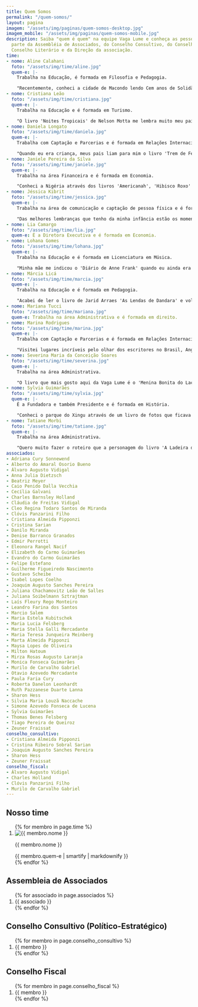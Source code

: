 ```yaml
---
title: Quem Somos
permalink: "/quem-somos/"
layout: pagina
imagem: "/assets/img/paginas/quem-somos-desktop.jpg"
imagem_mobile: "/assets/img/paginas/quem-somos-mobile.jpg"
description: Saiba "quem é quem" na equipe Vaga Lume e conheça as pessoas que fazem
  parte da Assembléia de Associados, do Conselho Consultivo, do Conselho Fiscal, do
  Conselho Literário e da Direção da associação.
time:
- nome: Aline Calahani
  foto: "/assets/img/time/aline.jpg"
  quem-e: |-
    Trabalha na Educação, é formada em Filosofia e Pedagogia.

    "Recentemente, conheci a cidade de Macondo lendo Cem anos de Solidão de Gabriel Garcia Márquez. De todos os lugares que já conheci em livros, Macondo foi o lugar que mais habitei."
- nome: Cristiana Leão
  foto: "/assets/img/time/cristiana.jpg"
  quem-e: |-
    Trabalha na Educação e é formada em Turismo.

    "O livro 'Noites Tropicais' de Nelson Motta me lembra muito meu pai, que era muito envolvido com música na época da bossa nova. Inclusive, ele é citado no livro."
- nome: Daniela Longato
  foto: "/assets/img/time/daniela.jpg"
  quem-e: |-
    Trabalha com Captação e Parcerias e é formada em Relações Internacionais.

    "Quando eu era criança, meus pais liam para mim o livro 'Trem de Ferro', uma poesia ilustrada de Manuel Bandeira. Lembro do cheiro do livro, das cores, dos desenhos, mas nunca mais achei a mesma edição."
- nome: Janiele Pereira da Silva
  foto: "/assets/img/time/janiele.jpg"
  quem-e: |-
    Trabalha na área Financeira e é formada em Economia.

    "Conheci a Nigéria através dos livros 'Americanah', 'Hibisco Roxo' e 'Meio Sol Amarelo', todos da Chimamanda Ngozi Adichie. O modo como a autora descreveu o clima me fez sentir como se estivesse no local, tendo as sensações dos personagens."
- nome: Jéssica Kibrit
  foto: "/assets/img/time/jessica.jpg"
  quem-e: |-
    Trabalha na área de comunicação e captação de pessoa física e é formada em jornalismo.

    "Das melhores lembranças que tenho da minha infância estão os momentos de leitura com minha mãe e minha irmã mais nova antes de dormirmos. Me emocionei quando, anos depois, já com meu filho nos braços, encontrei em um sebo minha história preferida:  'A Bruxa Onilda'.  Hoje é ele quem pede mais uma história antes de dormir."
- nome: Lia Camargo
  foto: "/assets/img/time/lia.jpg"
  quem-e: É a Diretora Executiva e é formada em Economia.
- nome: Lohana Gomes
  foto: "/assets/img/time/lohana.jpg"
  quem-e: |-
    Trabalha na Educação e é formada em Licenciatura em Música.

    "Minha mãe me indicou o 'Diário de Anne Frank' quando eu ainda era adolescente, e sempre que vejo esse livro, lembro dela! Foi super marcante na minha adolescência."
- nome: Márcia Licá
  foto: "/assets/img/time/marcia.jpg"
  quem-e: |-
    Trabalha na Educação e é formada em Pedagogia.

    "Acabei de ler o livro de Jarid Arraes 'As Lendas de Dandara' e voltei para o Quilombo dos Palmares. Revivi paisagens e histórias de resistência de uma mulher ainda pouco conhecida e registrada, símbolo de luta do povo negro no nosso país."
- nome: Mariana Tucci
  foto: "/assets/img/time/mariana.jpg"
  quem-e: Trabalha na área Administrativa e é formada em direito.
- nome: Marina Rodrigues
  foto: "/assets/img/time/marina.jpg"
  quem-e: |-
    Trabalha com Captação e Parcerias e é formada em Relações Internacionais.

    "Visitei lugares incríveis pelo olhar dos escritores no Brasil, Angola, Vietnã, Itália, Ruanda, Irã... Acabei de 'voltar' de uma viagem pela Nigéria, Estados Unidos e Inglaterra, com o ‘Americanah’, de Chimamanda Ngozi Adichie – logo, logo já vou começar a próxima!"
- nome: Severina Maria da Conceição Soares
  foto: "/assets/img/time/severina.jpg"
  quem-e: |-
    Trabalha na área Administrativa.

    "O livro que mais gosto aqui da Vaga Lume é o 'Menina Bonita do Laço de Fita'. Acho muito divertido e já li tanto que decorei o livro todinho."
- nome: Sylvia Guimarães
  foto: "/assets/img/time/sylvia.jpg"
  quem-e: |-
    É a Fundadora e também Presidente e é formada em História.

    "Conheci o parque do Xingu através de um livro de fotos que ficava na sala de minha casa quando eu era bem pequena. Acho que desde esse momento cultivei o sonho de conhecer a Amazônia."
- nome: Tatiane Morbi
  foto: "/assets/img/time/tatiane.jpg"
  quem-e: |-
    Trabalha na área Administrativa.

    "Quero muito fazer o roteiro que a personagem do livro 'A Ladeira da Saudade' de Ganymédes José faz em Ouro Preto/ MG."
associados:
- Adriana Cury Sonnewend
- Alberto do Amaral Osorio Bueno
- Álvaro Augusto Vidigal
- Anna Julia Dietzsch
- Beatriz Meyer
- Caio Penido Dalla Vecchia
- Cecília Galvani
- Charles Barnsley Holland
- Cláudia de Freitas Vidigal
- Cleo Regina Todaro Santos de Miranda
- Clóvis Panzarini Filho
- Cristiana Almeida Pipponzi
- Cristina Sarian
- Danilo Miranda
- Denise Barranco Granados
- Edmir Perrotti
- Eleonora Rangel Nacif
- Elizabeth do Carmo Guimarães
- Evandro do Carmo Guimarães
- Felipe Estefano
- Guilherme Figueiredo Nascimento
- Gustavo Scheibe
- Isabel Lopes Coelho
- Joaquim Augusto Sanches Pereira
- Juliana Chachamovitz Leão de Salles
- Juliana Soibelmann Sztrajtman
- Laís Fleury Rego Monteiro
- Leandro Farina dos Santos
- Marcio Salem
- Maria Estela Kubitschek
- Maria Lucia Felsberg
- Maria Stella Galli Mercadante
- Maria Teresa Junqueira Meinberg
- Marta Almeida Pipponzi
- Maysa Lopes de Oliveira
- Milton Hatoum
- Mirza Rosas Augusto Laranja
- Monica Fonseca Guimarães
- Murilo de Carvalho Gabriel
- Otavio Azevedo Mercadante
- Paula Faria Cury
- Roberta Danelon Leonhardt
- Ruth Pazzanese Duarte Lanna
- Sharon Hess
- Silvia Maria Louzã Naccache
- Simone Azevedo Fonseca de Lucena
- Sylvia Guimarães
- Thomas Benes Felsberg
- Tiago Pereira de Queiroz
- Zeuner Fraissat
conselho_consultivo:
- Cristiana Almeida Pipponzi
- Cristina Ribeiro Sobral Sarian
- Joaquim Augusto Sanches Pereira
- Sharon Hess
- Zeuner Fraissat
conselho_fiscal:
- Álvaro Augusto Vidigal
- Charles Holland
- Clóvis Panzarini Filho
- Murilo de Carvalho Gabriel
---
```


<div class="container">
  <h2>Nosso time</h2>
  <ol class="time" >
    {% for membro in page.time %}
      <li>
        <img class="foto" src="{{ membro.foto }}" alt="{{ membro.nome }}">
        <div class="quem-e">
          <p class="nome">{{ membro.nome }}</p>
          {{ membro.quem-e | smartify | markdownify }}
        </div>
      </li>
    {% endfor %}
  </ol>
</div>

<div class="quem-somos secao-fundo-escuro">
  <div class="container">
    <h2>Assembleia de Associados</h2>
    <ol class="associados">
      {% for associado in page.associados %}
        <li>{{ associado }}</li>
      {% endfor %}
    </ol>
    <h2>Conselho Consultivo (Político-Estratégico)</h2>
    <ol class="conselho-consultivo">
      {% for membro in page.conselho_consultivo %}
        <li>{{ membro }}</li>
      {% endfor %}
    </ol>
    <h2>Conselho Fiscal</h2>
    <ol class="conselho-fiscal">
      {% for membro in page.conselho_fiscal %}
        <li>{{ membro }}</li>
      {% endfor %}
    </ol>
  </div>
</div>
